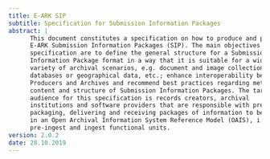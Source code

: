 ```yaml
---
title: E-ARK SIP
subtitle: Specification for Submission Information Packages
abstract: |
      This document constitutes a specification on how to produce and parse
      E-ARK Submission Information Packages (SIP). The main objectives of this
      specification are to define the general structure for a Submission
      Information Package format in a way that it is suitable for a wide
      variety of archival scenarios, e.g. document and image collections,
      databases or geographical data, etc.; enhance interoperability between
      Producers and Archives and recommend best practices regarding metadata,
      content and structure of Submission Information Packages. The target
      audience for this specification is records creators, archival
      institutions and software providers that are responsible with preparing,
      packaging, delivering and receiving packages of information to be archived
      in an Open Archival Information System Reference Model (OAIS), i.e.
      pre-ingest and ingest functional units.
version: 2.0.2
date: 28.10.2019
---
```

